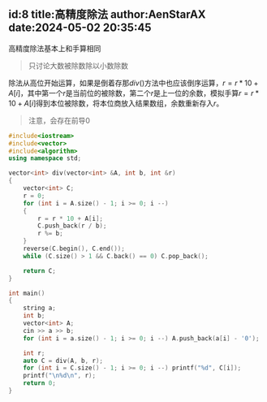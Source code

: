 id:8
title:高精度除法
author:AenStarAX
date:2024-05-02 20:35:45
---
高精度除法基本上和手算相同
>只讨论大数被除数除以小数除数

除法从高位开始运算，如果是倒着存那$div()$方法中也应该倒序运算，$r=r*10+A[i]$，其中第一个$r$是当前位的被除数，第二个$r$是上一位的余数，模拟手算$r=r*10+A[i]$得到本位被除数，将本位商放入结果数组，余数重新存入$r$。

>注意，会存在前导0
```cpp
#include<iostream>
#include<vector>
#include<algorithm>
using namespace std;

vector<int> div(vector<int> &A, int b, int &r)
{
    vector<int> C;
    r = 0; 
    for (int i = A.size() - 1; i >= 0; i --)
    {
        r = r * 10 + A[i];
        C.push_back(r / b);
        r %= b;
    }
    reverse(C.begin(), C.end());
    while (C.size() > 1 && C.back() == 0) C.pop_back();

    return C;
}

int main()
{
    string a;
    int b;
    vector<int> A;
    cin >> a >> b;
    for (int i = a.size() - 1; i >= 0; i --) A.push_back(a[i] - '0');

    int r;
    auto C = div(A, b, r);
    for (int i = C.size() - 1; i >= 0; i --) printf("%d", C[i]);
    printf("\n%d\n", r); 
    return 0;
}
```